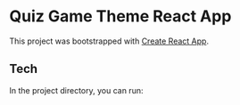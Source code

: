 # Quiz Game Theme React App

This project was bootstrapped with [Create React App](https://github.com/facebook/create-react-app).

## Tech

In the project directory, you can run:

